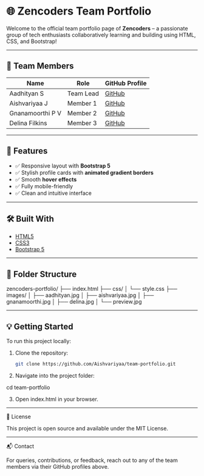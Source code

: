 # 🌐 Zencoders Team Portfolio

Welcome to the official team portfolio page of **Zencoders** – a passionate group of tech enthusiasts collaboratively learning and building using HTML, CSS, and Bootstrap!

---

## 👥 Team Members

| Name              | Role         | GitHub Profile                               |
|-------------------|--------------|----------------------------------------------|
| Aadhityan S       | Team Lead    | [GitHub](https://github.com/Aadhityan-Senthil) |
| Aishvariyaa J     | Member 1     | [GitHub](https://github.com/Aishvariyaa)     |
| Gnanamoorthi P V  | Member 2     | [GitHub](https://github.com/gnanamoorthi)    |
| Delina Filkins    | Member 3     | [GitHub](https://github.com/delina)          |

---

## 🚀 Features

- ✅ Responsive layout with **Bootstrap 5**
- ✅ Stylish profile cards with **animated gradient borders**
- ✅ Smooth **hover effects**
- ✅ Fully mobile-friendly
- ✅ Clean and intuitive interface

---

## 🛠️ Built With

- [HTML5](https://developer.mozilla.org/en-US/docs/Web/HTML)
- [CSS3](https://developer.mozilla.org/en-US/docs/Web/CSS)
- [Bootstrap 5](https://getbootstrap.com/)

---

## 📂 Folder Structure

zencoders-portfolio/ ├── index.html ├── css/ │   └── style.css ├── images/ │   ├── aadhityan.jpg │   ├── aishvariyaa.jpg │   ├── gnanamoorthi.jpg │   ├── delina.jpg │   └── preview.jpg

---

## 💡 Getting Started

To run this project locally:

1. Clone the repository:
   ```bash
   git clone https://github.com/Aishvariyaa/team-portfolio.git

2. Navigate into the project folder:

cd team-portfolio


3. Open index.html in your browser.



---

📜 License

This project is open source and available under the MIT License.


---

📬 Contact

For queries, contributions, or feedback, reach out to any of the team members via their GitHub profiles above.
